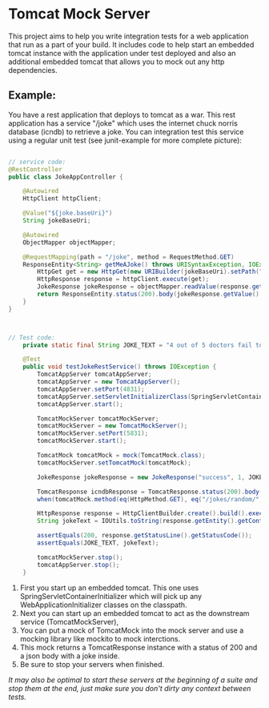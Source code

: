 # Tomcat Mock Server
This project aims to help you write integration tests for a web application that run as a part of your build. It includes code to help start an embedded tomcat instance with the application under test deployed and also an additional embedded tomcat that allows you to mock out any http dependencies.

## Example:
You have a rest application that deploys to tomcat as a war. This rest application has a service "/joke" which uses the
internet chuck norris database (icndb) to retrieve a joke. You can integration test this service using a regular unit test (see junit-example for more complete picture):

```java

// service code:
@RestController
public class JokeAppController {

    @Autowired
    HttpClient httpClient;

    @Value("${joke.baseUri}")
    String jokeBaseUri;

    @Autowired
    ObjectMapper objectMapper;

    @RequestMapping(path = "/joke", method = RequestMethod.GET)
    ResponseEntity<String> getMeAJoke() throws URISyntaxException, IOException {
        HttpGet get = new HttpGet(new URIBuilder(jokeBaseUri).setPath("/jokes/random/").build());
        HttpResponse response = httpClient.execute(get);
        JokeResponse jokeResponse = objectMapper.readValue(response.getEntity().getContent(), JokeResponse.class);
        return ResponseEntity.status(200).body(jokeResponse.getValue().getJoke());
    }
}



// Test code:
    private static final String JOKE_TEXT = "4 out of 5 doctors fail to recommend Chuck Norris as a solution to most problems. Also, 80% of doctors die unexplained, needlessly brutal deaths.";

    @Test
    public void testJokeRestService() throws IOException {
        TomcatAppServer tomcatAppServer;
        tomcatAppServer = new TomcatAppServer();
        tomcatAppServer.setPort(4831);
        tomcatAppServer.setServletInitializerClass(SpringServletContainerInitializer.class);
        tomcatAppServer.start();

        TomcatMockServer tomcatMockServer;
        tomcatMockServer = new TomcatMockServer();
        tomcatMockServer.setPort(5831);
        tomcatMockServer.start();

        TomcatMock tomcatMock = mock(TomcatMock.class);
        tomcatMockServer.setTomcatMock(tomcatMock);

        JokeResponse jokeResponse = new JokeResponse("success", 1, JOKE_TEXT, new ArrayList<String>());

        TomcatResponse icndbResponse = TomcatResponse.status(200).body(objectMapper.writeValueAsBytes(jokeResponse)).build();
        when(tomcatMock.method(eq(HttpMethod.GET), eq("/jokes/random/"), any(HttpServletRequest.class))).thenReturn(icndbResponse);

        HttpResponse response = HttpClientBuilder.create().build().execute(new HttpGet("http://localhost:4831/joke"));
        String jokeText = IOUtils.toString(response.getEntity().getContent());

        assertEquals(200, response.getStatusLine().getStatusCode());
        assertEquals(JOKE_TEXT, jokeText);

        tomcatMockServer.stop();
        tomcatAppServer.stop();
    }
```

1. First you start up an embedded tomcat. This one uses SpringServletContainerInitializer which will pick up any WebApplicationInitializer classes on the classpath.
2. Next you can start up an embedded tomcat to act as the downstream service (TomcatMockServer), 
3. You can put a mock of TomcatMock into the mock server and use a mocking library like mockito to mock interctions.
4. This mock returns a TomcatResponse instance with a status of 200 and a json body with a joke inside. 
5. Be sure to stop your servers when finished.

*It may also be optimal to start these servers at the beginning of a suite
and stop them at the end, just make sure you don't dirty any context between tests.*